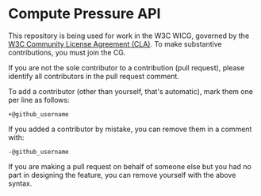 # Compute Pressure API

This repository is being used for work in the W3C WICG, governed
by the [W3C Community License Agreement
(CLA)](http://www.w3.org/community/about/agreements/cla/). To make
substantive contributions, you must join the CG.

If you are not the sole contributor to a contribution (pull request), please
identify all contributors in the pull request comment.

To add a contributor (other than yourself, that's automatic), mark them one
per line as follows:

``` +@github_username ```

If you added a contributor by mistake, you can remove them in a comment with:

``` -@github_username ```

If you are making a pull request on behalf of someone else but you had no
part in designing the feature, you can remove yourself with the above syntax.
